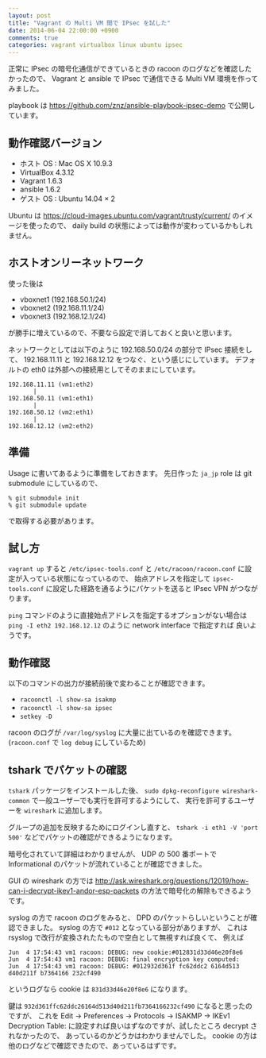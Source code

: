 ```yaml
---
layout: post
title: "Vagrant の Multi VM 間で IPsec を試した"
date: 2014-06-04 22:00:00 +0900
comments: true
categories: vagrant virtualbox linux ubuntu ipsec
---
```

正常に IPsec の暗号化通信ができているときの racoon のログなどを確認したかったので、
Vagrant と ansible で
IPsec で通信できる Multi VM 環境を作ってみました。

playbook は
https://github.com/znz/ansible-playbook-ipsec-demo
で公開しています。

<!--more-->

## 動作確認バージョン

- ホスト OS : Mac OS X 10.9.3
- VirtualBox 4.3.12
- Vagrant 1.6.3
- ansible 1.6.2
- ゲスト OS : Ubuntu 14.04 &times; 2

Ubuntu は https://cloud-images.ubuntu.com/vagrant/trusty/current/ のイメージを使ったので、
daily build の状態によっては動作が変わっているかもしれません。

## ホストオンリーネットワーク

使った後は

- vboxnet1 (192.168.50.1/24)
- vboxnet2 (192.168.11.1/24)
- vboxnet3 (192.168.12.1/24)

が勝手に増えているので、不要なら設定で消しておくと良いと思います。

ネットワークとしては以下のように 192.168.50.0/24 の部分で IPsec 接続をして、
192.168.11.11 と 192.168.12.12 をつなぐ、という感じにしています。
デフォルトの eth0 は外部への接続用としてそのままにしています。

```
192.168.11.11 (vm1:eth2)
       |
192.168.50.11 (vm1:eth1)
       |
192.168.50.12 (vm2:eth1)
       |
192.168.12.12 (vm2:eth2)
```

## 準備

Usage に書いてあるように準備をしておきます。
先日作った `ja_jp` role は git submodule にしているので、

```
% git submodule init
% git submodule update
```

で取得する必要があります。

## 試し方

`vagrant up`
すると
`/etc/ipsec-tools.conf`
と
`/etc/racoon/racoon.conf`
に設定が入っている状態になっているので、
始点アドレスを指定して
`ipsec-tools.conf`
に設定した経路を通るようにパケットを送ると
IPsec VPN がつながります。

`ping` コマンドのように直接始点アドレスを指定するオプションがない場合は
`ping -I eth2 192.168.12.12` のように network interface で指定すれば
良いようです。

## 動作確認

以下のコマンドの出力が接続前後で変わることが確認できます。

- `racoonctl -l show-sa isakmp`
- `racoonctl -l show-sa ipsec`
- `setkey -D`

racoon のログが `/var/log/syslog` に大量に出ているのを確認できます。
(`racoon.conf` で `log debug` にしているため)

## tshark でパケットの確認

`tshark` パッケージをインストールした後、
`sudo dpkg-reconfigure wireshark-common`
で一般ユーザーでも実行を許可するようにして、
実行を許可するユーザーを `wireshark` に追加します。

グループの追加を反映するためにログインし直すと、
`tshark -i eth1 -V 'port 500'`
などでパケットの確認ができるようになります。

暗号化されていて詳細はわかりませんが、
UDP の 500 番ポートで Informational のパケットが流れていることが確認できました。

GUI の wireshark の方では
http://ask.wireshark.org/questions/12019/how-can-i-decrypt-ikev1-andor-esp-packets
の方法で暗号化の解除もできるようです。

syslog の方で racoon のログをみると、
DPD のパケットらしいということが確認できました。
syslog の方で `#012` となっている部分がありますが、
これは rsyslog で改行が変換されたたもので空白として無視すれば良くて、
例えば

```
Jun  4 17:54:43 vm1 racoon: DEBUG: new cookie:#012831d33d46e20f8e6
Jun  4 17:54:43 vm1 racoon: DEBUG: final encryption key computed:
Jun  4 17:54:43 vm1 racoon: DEBUG: #012932d361f fc62ddc2 6164d513 d40d211f b7364166 232cf490
```

というログなら cookie は `831d33d46e20f8e6` になります。

鍵は `932d361ffc62ddc26164d513d40d211fb7364166232cf490` になると思ったのですが、
これを
Edit -> Preferences -> Protocols -> ISAKMP -> IKEv1 Decryption Table:
に設定すれば良いはずなのですが、試したところ decrypt されなかったので、
あっているのかどうかはわかりませんでした。
cookie の方は他のログなどで確認できたので、あっているはずです。
